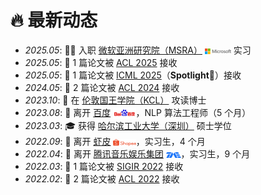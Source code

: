 # 🔥 最新动态

- *2025.05*: 🧑‍💻 入职 [微软亚洲研究院（MSRA）](https://www.microsoft.com/en-us/research/lab/microsoft-research-asia/) <img src='/images/microsoft_logo.svg' style="width: 3em; vertical-align: middle;"> 实习  
- *2025.05*: 🎉 1 篇论文被 [ACL 2025](https://2025.aclweb.org/index.html) 接收  
- *2025.05*: 🎉 1 篇论文被 [ICML 2025](https://icml.cc/Conferences/2025)（**Spotlight**🌟）接收  
- *2024.05*: 🎉 2 篇论文被 [ACL 2024](https://2024.aclweb.org/index.html) 接收  
- *2023.10*: 🚀 在 [伦敦国王学院（KCL）](https://www.kcl.ac.uk/) 攻读博士  
- *2023.08*: 👋 离开 [百度](https://usa.baidu.com/) <img src='/images/baidu-ar21~bgwhite.svg' style="width: 2.6em; vertical-align: middle;">，NLP 算法工程师（5 个月）  
- *2023.03*: 🎓 获得 [哈尔滨工业大学（深圳）](https://global.hitsz.edu.cn/About_HITSZ.htm) 硕士学位  
- *2022.09*: 👋 离开 [虾皮](https://www.sea.com/products/shopee) <img src='/images/shopee.svg' style="width: 2.6em; vertical-align: middle;">，实习生，4 个月  
- *2022.04*: 👋 离开 [腾讯音乐娱乐集团](https://www.tencentmusic.com/en-us/) <img src='/images/Tencent_Music.svg' style="width: 1.7em; vertical-align: middle;">，实习生，9 个月  
- *2022.03*: 🎉 1 篇论文被 [SIGIR 2022](https://sigir.org/sigir2022/) 接收  
- *2022.02*: 🎉 2 篇论文被 [ACL 2022](https://2022.aclweb.org/index.html) 接收  



[//]: # ()
[//]: # (- *2023.04*: 🔥 We release [AudioGPT]&#40;https://github.com/AIGC-Audio/AudioGPT&#41; &#40;⭐️6k+&#41;)

[//]: # ()
[//]: # (- *2023.04*: 🎉 One paper &#40;[Make-an-Audio]&#40;https://text-to-audio.github.io/&#41;&#41; is accepted by ICML 2023)

[//]: # ()
[//]: # (- *2023.01*: DiffSinger was introduced in [a very popular video]&#40;https://www.bilibili.com/video/BV1uM411t7ZJ&#41; &#40;2000k+ views&#41; in Bilibili!)

[//]: # ()
[//]: # (- *2023.01*: Three papers are accepted by ICLR 2023!)

[//]: # ()
[//]: # (- *2023.01*: I join [Bytedance AI Lab, Speech & Audio Team]&#40;https://ailab.bytedance.com/&#41; <img src='./images/tiktok.png' style='width: 6em;'> as a research scientist in Singapore!)

[//]: # ()
[//]: # (- *2022.12*: 🎉 My [google scholar]&#40;https://scholar.google.com/citations?user=4FA6C0AAAAAJ&#41; citations have exceeded 2000!)

[//]: # ()
[//]: # (- *2022.02*: I release a modern and responsive academic personal [homepage template]&#40;https://github.com/RayeRen/acad-homepage.github.io&#41;. Welcome to STAR and FORK!)